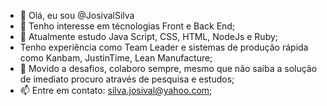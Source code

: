 - 👋 Olá, eu sou @JosivalSilva
- 👀 Tenho interesse em técnologias Front e Back End;
- 🌱 Atualmente estudo Java Script, CSS, HTML, NodeJs e Ruby;
- Tenho experiência como Team Leader e sistemas de produção rápida como Kanbam, JustinTime, Lean Manufacture;
- 💞️ Movido a desafios, colaboro sempre, mesmo que não saiba a solução de imediato procuro através de pesquisa e estudos;
- 📫 Entre em contato: silva.josival@yahoo.com;
<!---
JosivalSilva/JosivalSilva is a ✨ special ✨ repository because its `README.md` (this file) appears on your GitHub profile.
You can click the Preview link to take a look at your changes.
--->
